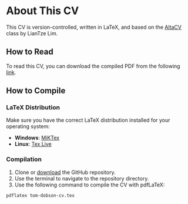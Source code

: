 # About This CV
This CV is version-controlled, written in LaTeX, and based on the [AltaCV](https://github.com/liantze/AltaCV) class by LianTze Lim.

## How to Read
To read this CV, you can download the compiled PDF from the following [link](tom-dobson-cv.pdf).

## How to Compile
### LaTeX Distribution
Make sure you have the correct LaTeX distribution installed for your operating system:
* **Windows**:	[MiKTex](https://miktex.org/download) 
* **Linux**:	[Tex Live](https://www.tug.org/texlive/quickinstall.html)

### Compilation
1. Clone or [download](https://github.com/tomdobs/tom-dobson-cv/archive/refs/heads/main.zip) the GitHub repository.
2. Use the terminal to navigate to the repository directory.
3. Use the following command to compile the CV with pdfLaTeX:

```bash
pdflatex tom-dobson-cv.tex
```
